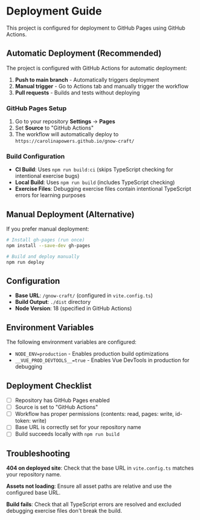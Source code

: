 # Deployment Guide

This project is configured for deployment to GitHub Pages using GitHub Actions.

## Automatic Deployment (Recommended)

The project is configured with GitHub Actions for automatic deployment:

1. **Push to main branch** - Automatically triggers deployment
2. **Manual trigger** - Go to Actions tab and manually trigger the workflow
3. **Pull requests** - Builds and tests without deploying

### GitHub Pages Setup

1. Go to your repository **Settings** → **Pages**
2. Set **Source** to "GitHub Actions"
3. The workflow will automatically deploy to `https://carolinapowers.github.io/gnow-craft/`

### Build Configuration

- **CI Build**: Uses `npm run build:ci` (skips TypeScript checking for intentional exercise bugs)
- **Local Build**: Uses `npm run build` (includes TypeScript checking)
- **Exercise Files**: Debugging exercise files contain intentional TypeScript errors for learning purposes

## Manual Deployment (Alternative)

If you prefer manual deployment:

```bash
# Install gh-pages (run once)
npm install --save-dev gh-pages

# Build and deploy manually
npm run deploy
```

## Configuration

- **Base URL**: `/gnow-craft/` (configured in `vite.config.ts`)
- **Build Output**: `./dist` directory
- **Node Version**: 18 (specified in GitHub Actions)

## Environment Variables

The following environment variables are configured:

- `NODE_ENV=production` - Enables production build optimizations
- `__VUE_PROD_DEVTOOLS__=true` - Enables Vue DevTools in production for debugging

## Deployment Checklist

- [ ] Repository has GitHub Pages enabled
- [ ] Source is set to "GitHub Actions"
- [ ] Workflow has proper permissions (contents: read, pages: write, id-token: write)
- [ ] Base URL is correctly set for your repository name
- [ ] Build succeeds locally with `npm run build`

## Troubleshooting

**404 on deployed site**: Check that the base URL in `vite.config.ts` matches your repository name.

**Assets not loading**: Ensure all asset paths are relative and use the configured base URL.

**Build fails**: Check that all TypeScript errors are resolved and excluded debugging exercise files don't break the build.